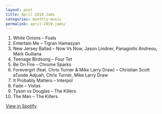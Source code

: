 ```yaml
---
layout: post
title: April 2019 Jams
categories: monthly-music
permalink: april-2019-jams/
---
```


1. White Onions – Foals
2. Entertain Me – Tigran Hamasyan
3. New Jersey Ballad – Now Vs Now, Jason Lindner, Panagiotis Andreou, Mark Guiliana
4. Teenage Birdsong – Four Tet
5. Be On Fire – Chrome Sparks
6. Forevergirl (feat. Chris Turner & Mike Larry Draw) – Christian Scott aTunde Adjuah, Chris Turner, Mike Larry Draw
7. It Probably Matters – Interpol
8. Fade – Vistas
9. Tyson vs Douglas – The Killers
10. The Man – The Killers

[View in Spotify][spotify].  

[spotify]: https://open.spotify.com/user/fred.hohman/playlist/20JeKrLvQqgIR2lZi2JyXD?si=pnB2NXS-TuiNRRaCGCOGCQ